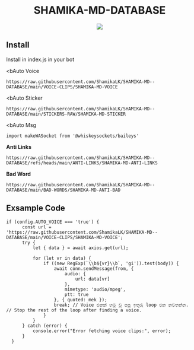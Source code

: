 # <div align='center'>SHAMIKA-MD-DATABASE</div>

<div align="center">

  <img src="https://i.ibb.co/93c0VgP7/shamika-wa-baileys.jpg" />

</div>

## Install
Install in index.js in your bot

<bAuto Voice</b>
```
https://raw.githubusercontent.com/ShamikaLK/SHAMIKA-MD--DATABASE/main/VOICE-CLIPS/SHAMIKA-MD-VOICE
```

<bAuto Sticker</b>
```
https://raw.githubusercontent.com/ShamikaLK/SHAMIKA-MD--DATABASE/main/STICKERS-RAW/SHAMIKA-MD-STICKER
```

<bAuto Msg</b>
```
import makeWASocket from '@whiskeysockets/baileys'
```

<b>Anti Links</b>
```
https://raw.githubusercontent.com/ShamikaLK/SHAMIKA-MD--DATABASE/refs/heads/main/ANTI-LINKS/SHAMIKA-MD-ANTI-LINKS
```

<b>Bad Word</b>
```
https://raw.githubusercontent.com/ShamikaLK/SHAMIKA-MD--DATABASE/main/BAD-WORDS/SHAMIKA-MD-ANTI-BAD
```

## Exsample Code


```
if (config.AUTO_VOICE === 'true') {
      const url = 'https://raw.githubusercontent.com/ShamikaLK/SHAMIKA-MD--DATABASE/main/VOICE-CLIPS/SHAMIKA-MD-VOICE';
      try {
          let { data } = await axios.get(url);
          
          for (let vr in data) {
              if ((new RegExp(`\\b${vr}\\b`, 'gi')).test(body)) {
                  await conn.sendMessage(from, {
                      audio: {
                          url: data[vr]
                      },
                      mimetype: 'audio/mpeg',
                      ptt: true
                  }, { quoted: mek });
                  break; // Voice එකක් හමු වූ පසු ඉතුරු loop එක නවතන්න. // Stop the rest of the loop after finding a voice. 
              }
          }
      } catch (error) {
          console.error("Error fetching voice clips:", error);
      }
  }
```
